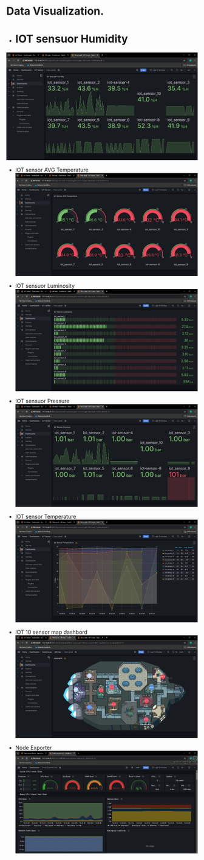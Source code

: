 # Data Visualization.
- # IOT sensuor Humidity
![Example Image](Humi.png)

- IOT sensor AVG Temperature
![Example Image](AVGTemp.png)

- IOT sensuor Luminosity
![Example Image](Lumi.png)

- IOT sensuor Pressure
![Example Image](Presure.png)

- IOT sensor Temperature
![Example Image](Temp.png)

- IOT 10 sensor map dashbord
![Example Image](10sensor.png)

- Node Exporter
![Example Image](Node.png)
